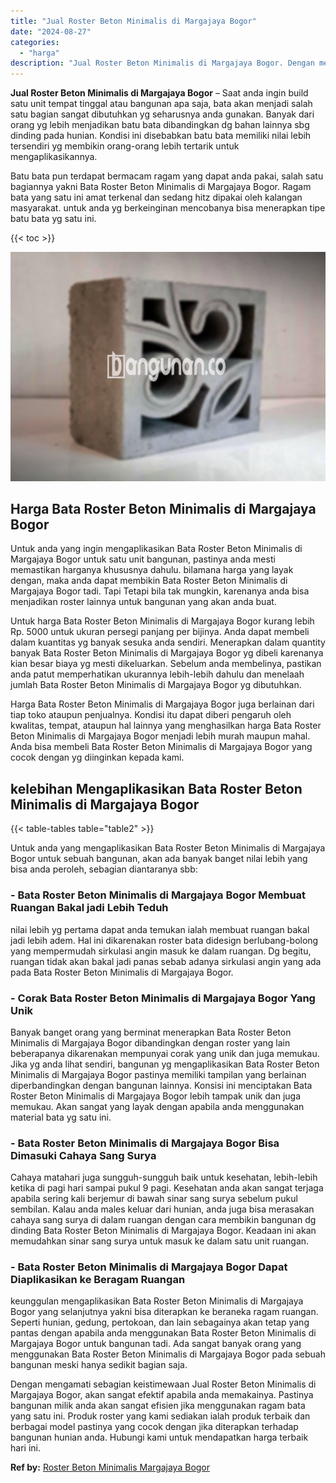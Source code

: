 ```yaml
---
title: "Jual Roster Beton Minimalis di Margajaya Bogor"
date: "2024-08-27"
categories: 
  - "harga"
description: "Jual Roster Beton Minimalis di Margajaya Bogor. Dengan mengamati sebagian keistimewaan Jual Roster Beton Minimalis di Margajaya Bogor, akan sangat efektif ap..."
---
```


**Jual Roster Beton Minimalis di Margajaya Bogor** – Saat anda ingin build satu unit tempat tinggal atau bangunan apa saja, bata akan menjadi salah satu bagian sangat dibutuhkan yg seharusnya anda gunakan. Banyak dari orang yg lebih menjadikan batu bata dibandingkan dg bahan lainnya sbg dinding pada hunian. Kondisi ini disebabkan batu bata memiliki nilai lebih tersendiri yg membikin orang-orang lebih tertarik untuk mengaplikasikannya.

Batu bata pun terdapat bermacam ragam yang dapat anda pakai, salah satu bagiannya yakni Bata Roster Beton Minimalis di Margajaya Bogor. Ragam bata yang satu ini amat terkenal dan sedang hitz dipakai oleh kalangan masyarakat. untuk anda yg berkeinginan mencobanya bisa menerapkan tipe batu bata yg satu ini.

{{< toc >}}

![Jual Roster Beton Minimalis di Margajaya Bogor](/images/bata-roster-minimalis-16.png)

## Harga Bata Roster Beton Minimalis di Margajaya Bogor

Untuk anda yang ingin mengaplikasikan Bata Roster Beton Minimalis di Margajaya Bogor untuk satu unit bangunan, pastinya anda mesti memastikan harganya khususnya dahulu. bilamana harga yang layak dengan, maka anda dapat membikin Bata Roster Beton Minimalis di Margajaya Bogor tadi. Tapi Tetapi bila tak mungkin, karenanya anda bisa menjadikan roster lainnya untuk bangunan yang akan anda buat.

Untuk harga Bata Roster Beton Minimalis di Margajaya Bogor kurang lebih Rp. 5000 untuk ukuran persegi panjang per bijinya. Anda dapat membeli dalam kuantitas yg banyak sesuka anda sendiri. Menerapkan dalam quantity banyak Bata Roster Beton Minimalis di Margajaya Bogor yg dibeli karenanya kian besar biaya yg mesti dikeluarkan. Sebelum anda membelinya, pastikan anda patut memperhatikan ukurannya lebih-lebih dahulu dan menelaah jumlah Bata Roster Beton Minimalis di Margajaya Bogor yg dibutuhkan.

Harga Bata Roster Beton Minimalis di Margajaya Bogor juga berlainan dari tiap toko ataupun penjualnya. Kondisi itu dapat diberi pengaruh oleh kwalitas, tempat, ataupun hal lainnya yang menghasilkan harga Bata Roster Beton Minimalis di Margajaya Bogor menjadi lebih murah maupun mahal. Anda bisa membeli Bata Roster Beton Minimalis di Margajaya Bogor yang cocok dengan yg diinginkan kepada kami.

## kelebihan Mengaplikasikan Bata Roster Beton Minimalis di Margajaya Bogor

{{< table-tables table="table2" >}}

Untuk anda yang mengaplikasikan Bata Roster Beton Minimalis di Margajaya Bogor untuk sebuah bangunan, akan ada banyak banget nilai lebih yang bisa anda peroleh, sebagian diantaranya sbb:

### \- Bata Roster Beton Minimalis di Margajaya Bogor Membuat Ruangan Bakal jadi Lebih Teduh

nilai lebih yg pertama dapat anda temukan ialah membuat ruangan bakal jadi lebih adem. Hal ini dikarenakan roster bata didesign berlubang-bolong yang mempermudah sirkulasi angin masuk ke dalam ruangan. Dg begitu, ruangan tidak akan bakal jadi panas sebab adanya sirkulasi angin yang ada pada Bata Roster Beton Minimalis di Margajaya Bogor.

### \- Corak Bata Roster Beton Minimalis di Margajaya Bogor Yang Unik

Banyak banget orang yang berminat menerapkan Bata Roster Beton Minimalis di Margajaya Bogor dibandingkan dengan roster yang lain beberapanya dikarenakan mempunyai corak yang unik dan juga memukau. Jika yg anda lihat sendiri, bangunan yg mengaplikasikan Bata Roster Beton Minimalis di Margajaya Bogor pastinya memiliki tampilan yang berlainan diperbandingkan dengan bangunan lainnya. Konsisi ini menciptakan Bata Roster Beton Minimalis di Margajaya Bogor lebih tampak unik dan juga memukau. Akan sangat yang layak dengan apabila anda menggunakan material bata yg satu ini.

### \- Bata Roster Beton Minimalis di Margajaya Bogor Bisa Dimasuki Cahaya Sang Surya

Cahaya matahari juga sungguh-sungguh baik untuk kesehatan, lebih-lebih ketika di pagi hari sampai pukul 9 pagi. Kesehatan anda akan sangat terjaga apabila sering kali berjemur di bawah sinar sang surya sebelum pukul sembilan. Kalau anda males keluar dari hunian, anda juga bisa merasakan cahaya sang surya di dalam ruangan dengan cara membikin bangunan dg dinding Bata Roster Beton Minimalis di Margajaya Bogor. Keadaan ini akan memudahkan sinar sang surya untuk masuk ke dalam satu unit ruangan.

### \- Bata Roster Beton Minimalis di Margajaya Bogor Dapat Diaplikasikan ke Beragam Ruangan

keunggulan mengaplikasikan Bata Roster Beton Minimalis di Margajaya Bogor yang selanjutnya yakni bisa diterapkan ke beraneka ragam ruangan. Seperti hunian, gedung, pertokoan, dan lain sebagainya akan tetap yang pantas dengan apabila anda menggunakan Bata Roster Beton Minimalis di Margajaya Bogor untuk bangunan tadi. Ada sangat banyak orang yang menggunakan Bata Roster Beton Minimalis di Margajaya Bogor pada sebuah bangunan meski hanya sedikit bagian saja.

Dengan mengamati sebagian keistimewaan Jual Roster Beton Minimalis di Margajaya Bogor, akan sangat efektif apabila anda memakainya. Pastinya bangunan milik anda akan sangat efisien jika menggunakan ragam bata yang satu ini. Produk roster yang kami sediakan ialah produk terbaik dan berbagai model pastinya yang cocok dengan jika diterapkan terhadap bangunan hunian anda. Hubungi kami untuk mendapatkan harga terbaik hari ini.

**Ref by:** [Roster Beton Minimalis Margajaya Bogor](https://id.wikipedia.org/wiki/Roster)
